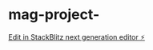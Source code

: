 # mag-project-

[Edit in StackBlitz next generation editor ⚡️](https://stackblitz.com/~/github.com/Test-Drive-nkh/mag-project-)